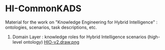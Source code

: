 # HI-CommonKADS
Material for the work on "Knowledge Engineering for Hybrid Intelligence" : ontologies, scenarios, task descriptions, etc. 

1. Domain Layer : knowledge roles for Hybrid Intelligence scenarios (high-level ontology)  [HIO-v2.draw.png](https://github.com/kmitd/HI-CommonKADS/blob/main/HIO-v2.drawio.png)
